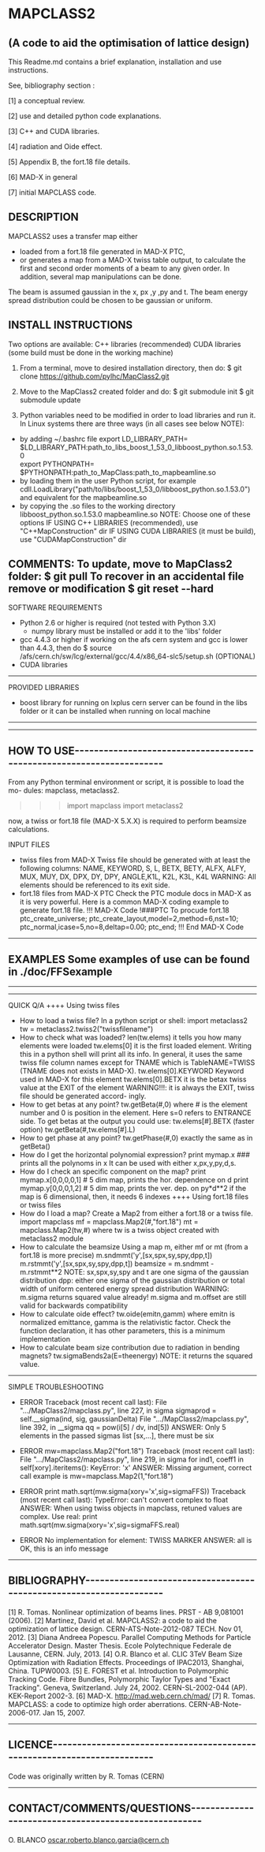 MAPCLASS2
=========
(A code to aid the optimisation of lattice design)
--------------------------------------------------
This Readme.md contains a brief explanation, installation and use instructions.

See, bibliography section :

[1] a conceptual review.

[2] use and detailed python code explanations.

[3] C++ and CUDA libraries.

[4] radiation and Oide effect.

[5] Appendix B, the fort.18 file details.

[6] MAD-X in general

[7] initial MAPCLASS code.

DESCRIPTION
-----------
MAPCLASS2 uses a transfer map either
 * loaded from a fort.18 file generated in MAD-X PTC,
 * or generates a map from a MAD-X twiss table output,
to calculate the first and second order moments of a beam to any given order. In addition, several map manipulations can be done.

The beam is assumed gaussian in the x, px ,y ,py and t. The beam energy spread distribution could be chosen to be gaussian or uniform.


INSTALL INSTRUCTIONS
--------------------
Two options are available:
    C++ libraries (recommended)
    CUDA libraries (some build must be done in the working machine)

1. From a terminal, move to desired installation directory, then do:
  $ git clone https://github.com/pylhc/MapClass2.git
2. Move to the MapClass2 created folder and do:
  $ git submodule init
  $ git submodule update

3. Python variables need to be modified in order to load libraries and run it.
In Linux systems there are three ways (in all cases see below NOTE):
+ by adding ~/.bashrc file
        export LD_LIBRARY_PATH=
    	   $LD_LIBRARY_PATH:path_to_libs_boost_1_53_0_libboost_python.so.1.53.0      
        export PYTHONPATH=
    	   $PYTHONPATH:path_to_MapClass:path_to_mapbeamline.so
+ by loading them in the user Python script, for example
      cdll.LoadLibrary("path/to/libs/boost_1_53_0/libboost_python.so.1.53.0")
    and equivalent for the mapbeamline.so
+ by copying the .so files to the working directory
    libboost_python.so.1.53.0
    mapbeamline.so
NOTE: Choose one of these options
  IF USING C++ LIBRARIES (recommended), use "C++MapConstruction" dir 
  IF USING CUDA LIBRARIES (it must be build), use "CUDAMapConstruction" dir

COMMENTS:
To update, move to MapClass2 folder:
$ git pull
To recover in an accidental file remove or modification
$ git reset --hard
-------------------------------------------------------------------------------
SOFTWARE REQUIREMENTS
+ Python 2.6 or higher is required (not tested with Python 3.X)
   +  numpy library must be installed or add it to the 'libs' folder
+ gcc 4.4.3 or higher
    if working on the afs cern system and gcc is lower than 4.4.3, then do
      $ source /afs/cern.ch/sw/lcg/external/gcc/4.4/x86_64-slc5/setup.sh
(OPTIONAL)
+ CUDA libraries
-------------------------------------------------------------------------------
PROVIDED LIBRARIES
+ boost library for running on lxplus cern server can be found in the libs
    folder or it can be installed when running on local machine
-------------------------------------------------------------------------------


-------------------------------------------------------------------------------
HOW TO USE---------------------------------------------------------------------
-------------------------------------------------------------------------------
From any Python terminal environment or script, it is possible to load the mo-
dules: mapclass, metaclass2.

>>> import mapclass
>>> import metaclass2

now, a twiss or fort.18 file (MAD-X 5.X.X) is required to perform beamsize
calculations.

INPUT FILES
+ twiss files from MAD-X
  Twiss file should be generated with at least the following columns:
      NAME, KEYWORD, S, L, BETX, BETY, ALFX, ALFY, MUX, MUY, DX, DPX, DY, DPY,
         ANGLE,K1L, K2L, K3L, K4L
  WARNING: All elements should be referenced to its exit side.
+ fort.18 files from MAD-X PTC
  Check the PTC module docs in MAD-X as it is very powerful. Here is a common
    MAD-X coding example to generate fort.18 file.
      !!! MAD-X Code
      !###PTC  To procude fort.18
        ptc_create_universe;
        ptc_create_layout,model=2,method=6,nst=10;
        ptc_normal,icase=5,no=8,deltap=0.00;
        ptc_end; 
      !!! End MAD-X Code

-------------------------------------------------------------------------------
EXAMPLES
Some examples of use can be found in ./doc/FFSexample
-------------------------------------------------------------------------------

-------------------------------------------------------------------------------
-------------------------------------------------------------------------------
QUICK Q/A
++++ Using twiss files
  + How to load a twiss file?
    In a python script or shell:
      import metaclass2
      tw = metaclass2.twiss2("twissfilename")
  + How to check what was loaded?
      len(tw.elems)
    it tells you how many elements were loaded
      tw.elems[0]
    it is the first loaded element. Writing this in a python shell will print 
    all its info. In general, it uses the same twiss file column names except
    for TNAME which is TableNAME=TWISS (TNAME does not exists in MAD-X).
      tw.elems[0].KEYWORD
    Keyword used in MAD-X for this element
      tw.elems[0].BETX
    it is the betax twiss value at the EXIT of the element
    WARNING!!!: it is always the EXIT, twiss file should be generated accord-
    ingly.
  + How to get betas at any point?
      tw.getBeta(#,0)
    where # is the element number and 0 is position in the element. Here s=0
    refers to ENTRANCE side.
    To get betas at the output you could use:
      tw.elems[#].BETX (faster option)
      tw.getBeta(#,tw.elems[#].L)
  + How to get phase at any point?
      tw.getPhase(#,0)
    exactly the same as in getBeta()
  + How do I get the horizontal polynomial expression?
      print mymap.x   ### prints all the polynoms in x
    It can be used with either x,px,y,py,d,s.
  + How do I check an specific component on the map?
      print mymap.x[0,0,0,0,1] # 5 dim map, prints the hor. dependence on d
      print mymap.y[0,0,0,1,2] # 5 dim map, prints the  ver. dep. on py*d**2 
    if the map is 6 dimensional, then, it needs 6 indexes
++++ Using fort.18 files or twiss files
  + How do I load a map?
    Create a Map2 from either a fort.18 or a twiss file.
      import mapclass
      mf = mapclass.Map2(#,"fort.18")
      mt = mapclass.Map2(tw,#)
    where tw is a twiss object created with metaclass2 module
  + How to calculate the beamsize
    Using a map m, either mf or mt (from a fort.18 is more precise)
    m.sndmmt('y',[sx,spx,sy,spy,dpp,t])
    m.rstmmt('y',[sx,spx,sy,spy,dpp,t])
    beamsize = m.sndmmt - m.rstmmt**2
      NOTE:
        sx,spx,sy,spy and t are one sigma of the gaussian distribution
        dpp: either one sigma of the gaussian distribution
             or total width of uniform centered energy spread distribution
      WARNING:
        m.sigma returns squared value already!
        m.sigma and m.offset are still valid for backwards compatibility
  + How to calculate oide effect?
    tw.oide(emitn,gamm)
      where emitn is normalized emittance, gamma is the relativistic factor. 
      Check the function declaration, it has other parameters, this is a 
      minimum implementation
  + How to calculate beam size contribution due to radiation in bending
      magnets?
        tw.sigmaBends2a(E=theenergy)
      NOTE: it returns the squared value.
-------------------------------------------------------------------------------
SIMPLE TROUBLESHOOTING

+ ERROR
Traceback (most recent call last):
  File ".../MapClass2/mapclass.py", line 227, in sigma
    sigmaprod = self.__sigma(ind, sig, gaussianDelta)
  File ".../MapClass2/mapclass.py", line 392, in __sigma
    qq = pow(i[5] / dv, ind[5])
ANSWER: Only 5 elements in the passed sigmas list [sx,...], there must be six

+ ERROR
mw=mapclass.Map2("fort.18")
Traceback (most recent call last):
  File ".../MapClass2/mapclass.py", line 219, in sigma
    for ind1, coeff1 in self[xory].iteritems():
KeyError: 'x'
ANSWER: Missing argument, correct call example is
  mw=mapclass.Map2(1,"fort.18")

+ ERROR
print math.sqrt(mw.sigma(xory='x',sig=sigmaFFS))
Traceback (most recent call last):
TypeError: can't convert complex to float
ANSWER:  When using twiss objects in mapclass, retuned values are complex.
  Use real:
    print math.sqrt(mw.sigma(xory='x',sig=sigmaFFS.real)

+ ERROR
No implementation for element:  TWISS MARKER
ANSWER: all is OK, this is an info message

-------------------------------------------------------------------------------
BIBLIOGRAPHY-------------------------------------------------------------------
-------------------------------------------------------------------------------
[1] R. Tomas. Nonlinear optimization of beams lines. PRST - AB 9,081001 (2006).
[2] Martinez, David et al. MAPCLASS2: a code to aid the optimization of 
      lattice design. CERN-ATS-Note-2012-087 TECH. Nov 01, 2012.
[3] Diana Andreea Popescu. Parallel Computing Methods for Particle Accelerator
      Design. Master Thesis. Ecole Polytechnique Federale de Lausanne, CERN.
      July, 2013.
[4] O.R. Blanco et al. CLIC 3TeV Beam Size Optimization with Radiation Effects.
      Proceedings of IPAC2013, Shanghai, China. TUPW0003.
[5] E. FOREST et al. Introduction to Polymorphic Tracking Code. Fibre Bundles,
      Polymorphic Taylor Types and "Exact Tracking". Geneva, Switzerland.
      July 24, 2002.
      CERN-SL-2002-044 (AP).
      KEK-Report 2002-3.
[6] MAD-X. http://mad.web.cern.ch/mad/
[7] R. Tomas. MAPCLASS: a code to optimize high order aberrations.
      CERN-AB-Note-2006-017. Jan 15, 2007.

-------------------------------------------------------------------------------
LICENCE------------------------------------------------------------------------
-------------------------------------------------------------------------------
Code was originally written by R. Tomas (CERN)



-------------------------------------------------------------------------------
CONTACT/COMMENTS/QUESTIONS-----------------------------------------------------
-------------------------------------------------------------------------------
O. BLANCO oscar.roberto.blanco.garcia@cern.ch

